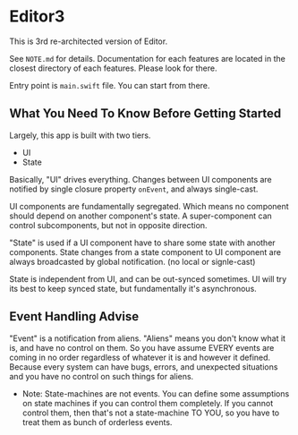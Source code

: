 

Editor3
=======
This is 3rd re-architected version of Editor.



See `NOTE.md` for details.
Documentation for each features are located in the closest directory
of each features. Please look for there.

Entry point is `main.swift` file. You can start from there.





What You Need To Know Before Getting Started
--------------------------------------------
Largely, this app is built with two tiers.

- UI
- State

Basically, "UI" drives everything. Changes between UI components are
notified by single closure property `onEvent`, and always single-cast.

UI components are fundamentally segregated. Which means no component
should depend on another component's state. A super-component can control
subcomponents, but not in opposite direction.

"State" is used if a UI component have to share some state with another
components. State changes from a state component to UI component are 
always broadcasted by global notification. (no local or signle-cast)

State is independent from UI, and can be out-synced sometimes. UI will
try its best to keep synced state, but fundamentally it's asynchronous.





Event Handling Advise
---------------------
"Event" is a notification from aliens. "Aliens" means you don't know what 
it is, and have no control on them. So you have assume EVERY events are
coming in no order regardless of whatever it is and however it defined.
Because every system can have bugs, errors, and unexpected situations and
you have no control on such things for aliens.

* Note: State-machines are not events. You can define some assumptions on
        state machines if you can control them completely. If you cannot
        control them, then that's not a state-machine TO YOU, so you have
        to treat them as bunch of orderless events.








